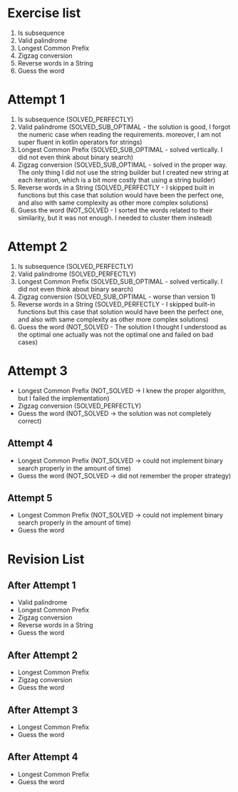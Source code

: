 # Exercise list
1. Is subsequence
2. Valid palindrome
3. Longest Common Prefix
4. Zigzag conversion
5. Reverse words in a String
6. Guess the word

# Attempt 1
1. Is subsequence (SOLVED_PERFECTLY)
2. Valid palindrome (SOLVED_SUB_OPTIMAL - the solution is good, I forgot the numeric case when reading the requirements. moreover, I am not super fluent in kotlin operators for strings)
3. Longest Common Prefix (SOLVED_SUB_OPTIMAL - solved vertically. I did not even think about binary search)
4. Zigzag conversion (SOLVED_SUB_OPTIMAL - solved in the proper way. The only thing I did not use the string builder but I created new string at each iteration, which is a bit more costly that using a string builder)
5. Reverse words in a String (SOLVED_PERFECTLY - I skipped built in functions but this case that solution would have been the perfect one, and also with same complexity as other more complex solutions)
6. Guess the word (NOT_SOLVED - I sorted the words related to their similarity, but it was not enough. I needed to cluster them instead)

# Attempt 2
1. Is subsequence (SOLVED_PERFECTLY)
2. Valid palindrome (SOLVED_PERFECTLY)
3. Longest Common Prefix (SOLVED_SUB_OPTIMAL - solved vertically. I did not even think about binary search)
4. Zigzag conversion (SOLVED_SUB_OPTIMAL - worse than version 1)
5. Reverse words in a String (SOLVED_PERFECTLY - I skipped built-in functions but this case that solution would have been the perfect one, and also with same complexity as other more complex solutions)
6. Guess the word (NOT_SOLVED - The solution I thought I understood as the optimal one actually was not the optimal one and failed on bad cases)

# Attempt 3
* Longest Common Prefix (NOT_SOLVED -> I knew the proper algorithm, but I failed the implementation)
* Zigzag conversion (SOLVED_PERFECTLY)
* Guess the word (NOT_SOLVED -> the solution was not completely correct)

## Attempt 4
* Longest Common Prefix (NOT_SOLVED -> could not implement binary search properly in the amount of time)
* Guess the word (NOT_SOLVED -> did not remember the proper strategy)

## Attempt 5
* Longest Common Prefix (NOT_SOLVED -> could not implement binary search properly in the amount of time)
* Guess the word

# Revision List
## After Attempt 1
* Valid palindrome
* Longest Common Prefix
* Zigzag conversion
* Reverse words in a String
* Guess the word

## After Attempt 2
* Longest Common Prefix
* Zigzag conversion
* Guess the word

## After Attempt 3
* Longest Common Prefix
* Guess the word

## After Attempt 4
* Longest Common Prefix
* Guess the word